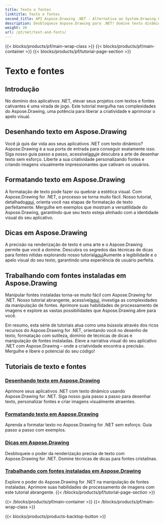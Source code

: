 ```yaml
---
title: Texto e fontes
linktitle: Texto e fontes
second_title: API Aspose.Drawing .NET - Alternativa ao System.Drawing.Common
description: Desbloqueie Aspose.Drawing para .NET! Domine texto dinâmico, fontes e criação de imagens. Formatação de texto perfeita, dicas e manipulação de fontes para visuais nítidos.
weight: 26
url: /pt/net/text-and-fonts/
---
```


{{< blocks/products/pf/main-wrap-class >}}
{{< blocks/products/pf/main-container >}}
{{< blocks/products/pf/tutorial-page-section >}}

# Texto e fontes


## Introdução
No domínio dos aplicativos .NET, elevar seus projetos com textos e fontes cativantes é uma virada de jogo. Este tutorial mergulha nas complexidades do Aspose.Drawing, uma potência para liberar a criatividade e aprimorar o apelo visual.

## Desenhando texto em Aspose.Drawing
Você já quis dar vida aos seus aplicativos .NET com texto dinâmico? Aspose.Drawing é a sua porta de entrada para conseguir exatamente isso. Siga nosso guia passo a passo, acessível[aqui](./draw-text/)e descubra a arte de desenhar texto sem esforço. Liberte a sua criatividade personalizando fontes e criando imagens visualmente impressionantes que cativam os usuários.

## Formatando texto em Aspose.Drawing
 A formatação de texto pode fazer ou quebrar a estética visual. Com Aspose.Drawing for .NET, o processo se torna muito fácil. Nosso tutorial, detalhado[aqui](./format-text/), orienta você nas etapas de formatação de texto perfeitamente. Mergulhe em exemplos que mostram a versatilidade do Aspose.Drawing, garantindo que seu texto esteja alinhado com a identidade visual do seu aplicativo.

## Dicas em Aspose.Drawing
 A precisão na renderização de texto é uma arte e o Aspose.Drawing permite que você a domine. Descubra os segredos das técnicas de dicas para fontes nítidas explorando nosso tutorial[aqui](./hinting/)Aumente a legibilidade e o apelo visual do seu texto, garantindo uma experiência de usuário perfeita.

## Trabalhando com fontes instaladas em Aspose.Drawing
 Manipular fontes instaladas torna-se muito fácil com Aspose.Drawing for .NET. Nosso tutorial abrangente, acessível[aqui](./installed-fonts/), investiga as complexidades da manipulação de fontes. Aprimore suas habilidades de processamento de imagens e explore as vastas possibilidades que Aspose.Drawing abre para você.

Em resumo, esta série de tutoriais atua como uma bússola através dos ricos recursos do Aspose.Drawing for .NET, orientando você no desenho de texto, formatação com sutileza, domínio de técnicas de dicas e manipulação de fontes instaladas. Eleve a narrativa visual do seu aplicativo .NET com Aspose.Drawing – onde a criatividade encontra a precisão. Mergulhe e libere o potencial do seu código!
## Tutoriais de texto e fontes
### [Desenhando texto em Aspose.Drawing](./draw-text/)
Aprimore seus aplicativos .NET com texto dinâmico usando Aspose.Drawing for .NET. Siga nosso guia passo a passo para desenhar texto, personalizar fontes e criar imagens visualmente atraentes.
### [Formatando texto em Aspose.Drawing](./format-text/)
Aprenda a formatar texto no Aspose.Drawing for .NET sem esforço. Guia passo a passo com exemplos.
### [Dicas em Aspose.Drawing](./hinting/)
Desbloqueie o poder da renderização precisa de texto com Aspose.Drawing for .NET. Domine técnicas de dicas para fontes cristalinas.
### [Trabalhando com fontes instaladas em Aspose.Drawing](./installed-fonts/)
Explore o poder do Aspose.Drawing for .NET na manipulação de fontes instaladas. Aprimore suas habilidades de processamento de imagens com este tutorial abrangente.
{{< /blocks/products/pf/tutorial-page-section >}}

{{< /blocks/products/pf/main-container >}}
{{< /blocks/products/pf/main-wrap-class >}}

{{< blocks/products/products-backtop-button >}}

